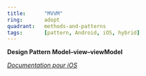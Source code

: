 ```yaml
---
title:      "MVVM"
ring:       adopt
quadrant:   methods-and-patterns
tags:       [pattern, Android, iOS, hybrid]
---
```


<p><b>Design Pattern Model–view–viewModel</b></p>
<em><a href="https://medium.com/@abhilash.mathur1891/mvvm-in-ios-swift-aa1448a66fb4">Documentation pour iOS</a></em>